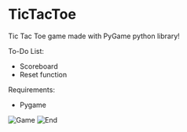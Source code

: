 # TicTacToe
Tic Tac Toe game made with PyGame python library!

To-Do List:
 - Scoreboard
 - Reset function

Requirements:
 - Pygame
 
![Game](https://prnt.sc/olaokk "Game")
![End](https://prnt.sc/olaoq6.png "End")
